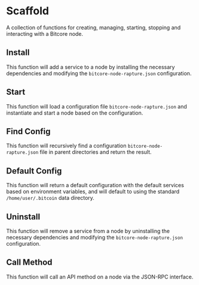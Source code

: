# Scaffold
A collection of functions for creating, managing, starting, stopping and interacting with a Bitcore node.

## Install
This function will add a service to a node by installing the necessary dependencies and modifying the `bitcore-node-rapture.json` configuration.

## Start
This function will load a configuration file `bitcore-node-rapture.json` and instantiate and start a node based on the configuration.

## Find Config
This function will recursively find a configuration `bitcore-node-rapture.json` file in parent directories and return the result.

## Default Config
This function will return a default configuration with the default services based on environment variables, and will default to using the standard `/home/user/.bitcoin` data directory.

## Uninstall
This function will remove a service from a node by uninstalling the necessary dependencies and modifying the `bitcore-node-rapture.json` configuration.

## Call Method
This function will call an API method on a node via the JSON-RPC interface.
